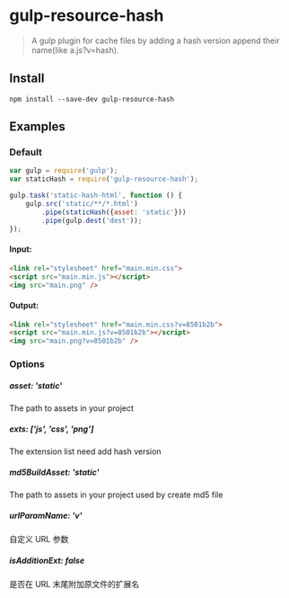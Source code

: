 gulp-resource-hash
=============

> A gulp plugin for cache files by adding a hash version append their name(like a.js?v=hash).

## Install

```
npm install --save-dev gulp-resource-hash
```


## Examples

### Default

```js
var gulp = require('gulp');
var staticHash = require('gulp-resource-hash');

gulp.task('static-hash-html', function () {
	gulp.src('static/**/*.html')
		.pipe(staticHash({asset: 'static'}))
		.pipe(gulp.dest('dest'));
});
```

#### Input:

```html
<link rel="stylesheet" href="main.min.css">
<script src="main.min.js"></script>
<img src="main.png" />
```

#### Output:

```html
<link rel="stylesheet" href="main.min.css?v=8501b2b">
<script src="main.min.js?v=8501b2b"></script>
<img src="main.png?v=8501b2b" />
```

### Options

##### asset: 'static'

The path to assets in your project

##### exts: ['js', 'css', 'png']

The extension list need add hash version

##### md5BuildAsset: 'static'
The path to assets in your project used by create md5 file

##### urlParamName: 'v'

自定义 URL 参数

##### isAdditionExt: false

是否在 URL 末尾附加原文件的扩展名
